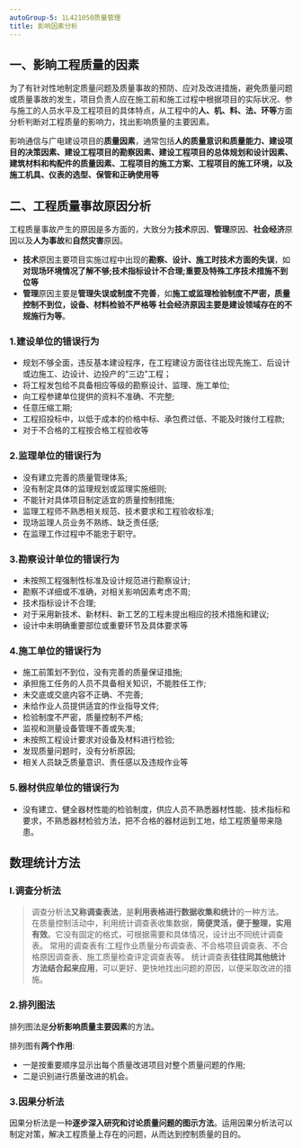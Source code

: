 ```yaml
---
autoGroup-5: 1L421050质量管理
title: 影响因素分析
---
```


## 一、影晌工程质量的因素
为了有针对性地制定质量问题及质量事故的预防、应对及改进措施，避免质量问题或质量事故的发生，项目负责人应在施工前和施工过程中根据项目的实际状况、参与施工的人员水平及工程项目的具体特点，从工程中的**人、机、料、法、环等**方面分析判断对工程质量的影响力，找出影响质量的主要因素。

影响通信与广电建设项目的**质量因素**，通常包括**人的质量意识和质量能力、建设项目的决策因素、建设工程项目的勘察因素、建设工程项目的总体规划和设计因素、建筑材料和构配件的质量因素、工程项目的施工方案、工程项目的施工环境，以及施工机具、仪表的选型、保管和正确使用等**

## 二、工程质量事故原因分析
工程质量事故产生的原因是多方面的，大致分为**技术**原因、**管理**原因、**社会经济**原因以及**人为事故**和**自然灾害**原因。
- **技术**原因主要项目实施过程中出现的**勘察、设计、施工时技术方面的失误**，如**对现场环境情况了解不够;技术指标设计不合理;重要及特殊工序技术措施不到位等**
- **管理**原因主要是**管理失误或制度不完善**，如**施工或监理检验制度不严密，质量控制不到位，设备、材料检验不严格等 社会经济原因主要是建设领域存在的不规施行为等**。

### 1.建设单位的错误行为
- 规划不够全面，违反基本建设程序，在工程建设方面往往出现先施工、后设计或边施工、边设计、边投产的“三边”工程；
- 将工程发包给不具备相应等级的勘察设计、监理、施工单位;
- 向工程参建单位提供的资料不准确、不完整;
- 任意压缩工期;
- 工程招投标中，以低于成本的价格中标、承包费过低、不能及时拨付工程款;
- 对于不合格的工程按合格工程验收等

### 2.监理单位的错误行为
- 没有建立完善的质量管理体系;
- 没有制定具体的监理规划或监理实施细则;
- 不能针对具体项目制定适宜的质量控制措施;
- 监理工程师不熟悉相关规范、技术要求和工程验收标准;
- 现场监理人员业务不熟练、缺乏责任感;
- 在监理工作过程中不能忠于职守。

### 3.勘察设计单位的错误行为
- 未按照工程强制性标准及设计规范进行勘察设计;
- 勘察不详细或不准确，对相关影响因素考虑不周;
- 技术指标设计不合理;
- 对于采用新技术、新材料、新工艺的工程未提出相应的技术措施和建议;
- 设计中未明确重要部位或重要环节及具体要求等

### 4.施工单位的错误行为
- 施工前策划不到位，没有完善的质量保证措施;
- 承担施工任务的人员不具备相关知识，不能胜任工作;
- 未交底或交底内容不正确、不完善;
- 未给作业人员提供适宜的作业指导文件;
- 检验制度不严密，质量控制不严格;
- 监视和测量设备管理不善或失准;
- 未按照工程设计要求对设备及材料进行检验;
- 发现质量问题时，没有分析原因;
- 相关人员缺乏质量意识、责任感以及违规作业等

### 5.器材供应单位的错误行为
- 没有建立、健全器材性能的检验制度，供应人员不熟悉器材性能、技术指标和要求，不熟悉器材检验方法，把不合格的器材运到工地，给工程质量带来隐患。

## 数理统计方法
### l.调查分析法
> 调查分析法**又称调查表法**，是**利用表格进行数据收集和统计**的一种方法。
> 在质量控制活动中，利用统计调查表收集数据，**简便灵活，便于整理，实用有效**。它没有固定的格式，可根据需要和具体情况，设计出不同统计调查表。
> 常用的调查表有:工程作业质量分布调查表、不合格项目调查表、不合格原因调查表、施工质量检查评定调查表等。
> 统计调查表**往往同其他统计方法结合起来应用**，可以更好、更快地找出问题的原因，以便采取改进的措施。

### 2.排列图法
排列图法是**分析影响质量主要因素**的方法。

排列图有**两个作用**:
- 一是按重要顺序显示出每个质量改进项目对整个质量问题的作用;
- 二是识别进行质量改进的机会。

### 3.因果分析法
因果分析法是一种**逐步深入研究和讨论质量问题的图示方法**。运用因果分析法可以制定对策，解决工程质量上存在的问题，从而达到控制质量的目的。
